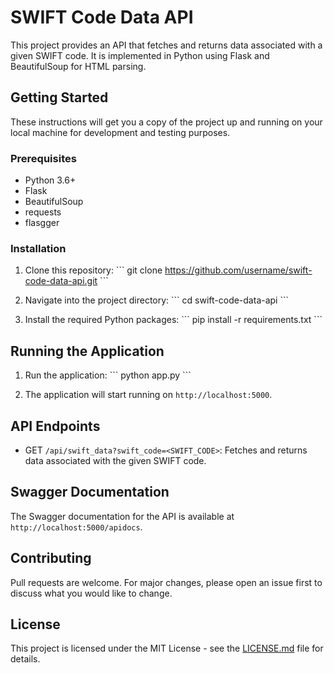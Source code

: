 # SWIFT Code Data API

This project provides an API that fetches and returns data associated with a given SWIFT code. It is implemented in Python using Flask and BeautifulSoup for HTML parsing.

## Getting Started

These instructions will get you a copy of the project up and running on your local machine for development and testing purposes.

### Prerequisites

- Python 3.6+
- Flask
- BeautifulSoup
- requests
- flasgger

### Installation

1. Clone this repository:
\`\`\`
git clone https://github.com/username/swift-code-data-api.git
\`\`\`

2. Navigate into the project directory:
\`\`\`
cd swift-code-data-api
\`\`\`

3. Install the required Python packages:
\`\`\`
pip install -r requirements.txt
\`\`\`

## Running the Application

1. Run the application:
\`\`\`
python app.py
\`\`\`

2. The application will start running on `http://localhost:5000`.

## API Endpoints

- GET `/api/swift_data?swift_code=<SWIFT_CODE>`: Fetches and returns data associated with the given SWIFT code.

## Swagger Documentation

The Swagger documentation for the API is available at `http://localhost:5000/apidocs`.

## Contributing

Pull requests are welcome. For major changes, please open an issue first to discuss what you would like to change.

## License

This project is licensed under the MIT License - see the [LICENSE.md](LICENSE.md) file for details.
